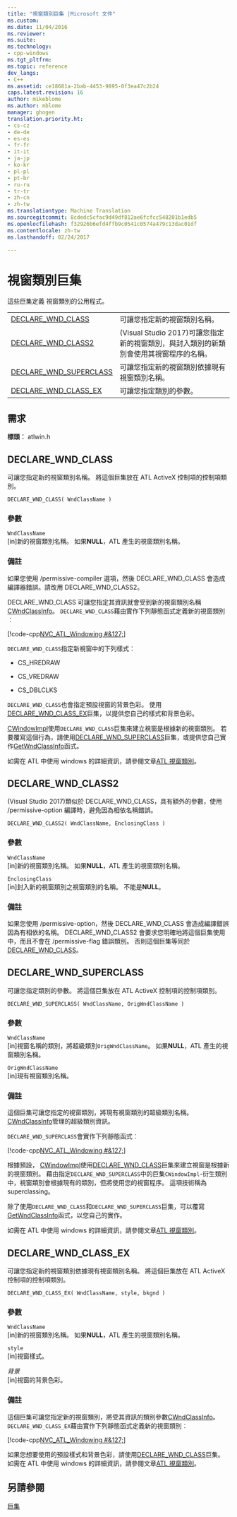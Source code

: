 ```yaml
---
title: "視窗類別巨集 |Microsoft 文件"
ms.custom: 
ms.date: 11/04/2016
ms.reviewer: 
ms.suite: 
ms.technology:
- cpp-windows
ms.tgt_pltfrm: 
ms.topic: reference
dev_langs:
- C++
ms.assetid: ce18681a-2bab-4453-9895-0f3ea47c2b24
caps.latest.revision: 16
author: mikeblome
ms.author: mblome
manager: ghogen
translation.priority.ht:
- cs-cz
- de-de
- es-es
- fr-fr
- it-it
- ja-jp
- ko-kr
- pl-pl
- pt-br
- ru-ru
- tr-tr
- zh-cn
- zh-tw
ms.translationtype: Machine Translation
ms.sourcegitcommit: 8cdedc5cfac9d49df812ae6fcfcc548201b1edb5
ms.openlocfilehash: f32926b6efd4ffb9c0541c0574a479c13dac01df
ms.contentlocale: zh-tw
ms.lasthandoff: 02/24/2017

---
```

# <a name="window-class-macros"></a>視窗類別巨集
這些巨集定義 視窗類別的公用程式。  
  
|||  
|-|-|  
|[DECLARE_WND_CLASS](#declare_wnd_class)|可讓您指定新的視窗類別名稱。| 
|[DECLARE_WND_CLASS2](#declare_wnd_class2)|(Visual Studio 2017)可讓您指定新的視窗類別，與封入類別的新類別會使用其視窗程序的名稱。| 
|[DECLARE_WND_SUPERCLASS](#declare_wnd_superclass)|可讓您指定新的視窗類別依據現有視窗類別名稱。|  
|[DECLARE_WND_CLASS_EX](#declare_wnd_class_ex)|可讓您指定類別的參數。|  

## <a name="requirements"></a>需求  
 **標頭︰** atlwin.h  
   
##  <a name="declare_wnd_class"></a>DECLARE_WND_CLASS  
 可讓您指定新的視窗類別名稱。 將這個巨集放在 ATL ActiveX 控制項的控制項類別。  
  
```
DECLARE_WND_CLASS( WndClassName )
```  
  
### <a name="parameters"></a>參數  
 `WndClassName`  
 [in]新的視窗類別名稱。 如果**NULL**，ATL 產生的視窗類別名稱。  
  
### <a name="remarks"></a>備註  
 如果您使用 /permissive-compiler 選項，然後 DECLARE_WND_CLASS 會造成編譯器錯誤。請改用 DECLARE_WND_CLASS2。
 
 DECLARE_WND_CLASS 可讓您指定其資訊就會受到新的視窗類別名稱[CWndClassInfo](cwndclassinfo-class.md)。 `DECLARE_WND_CLASS`藉由實作下列靜態函式定義新的視窗類別︰  
  
 [!code-cpp[NVC_ATL_Windowing #&127;](../../atl/codesnippet/cpp/window-class-macros_1.cpp)]  
  
 `DECLARE_WND_CLASS`指定新視窗中的下列樣式︰  
  
-   CS_HREDRAW  
  
-   CS_VREDRAW  
  
-   CS_DBLCLKS  
  
 `DECLARE_WND_CLASS`也會指定預設視窗的背景色彩。 使用[DECLARE_WND_CLASS_EX](#declare_wnd_class_ex)巨集，以提供您自己的樣式和背景色彩。  
  
 [CWindowImpl](cwindowimpl-class.md)使用`DECLARE_WND_CLASS`巨集來建立視窗是根據新的視窗類別。 若要覆寫這個行為，請使用[DECLARE_WND_SUPERCLASS](#declare_wnd_superclass)巨集，或提供您自己實作[GetWndClassInfo](cwindowimpl-class.md#getwndclassinfo)函式。  

  
 如需在 ATL 中使用 windows 的詳細資訊，請參閱文章[ATL 視窗類別](../../atl/atl-window-classes.md)。  

##  <a name="declare_wnd_class2"></a>DECLARE_WND_CLASS2  
 (Visual Studio 2017)類似於 DECLARE_WND_CLASS，具有額外的參數，使用 /permissive-option 編譯時，避免因為相依名稱錯誤。
  
```
DECLARE_WND_CLASS2( WndClassName, EnclosingClass )
```  
  
### <a name="parameters"></a>參數  
 `WndClassName`  
 [in]新的視窗類別名稱。 如果**NULL**，ATL 產生的視窗類別名稱。 

 `EnclosingClass`  
 [in]封入新的視窗類別之視窗類別的名稱。 不能是**NULL**。  
  
### <a name="remarks"></a>備註 
如果您使用 /permissive-option，然後 DECLARE_WND_CLASS 會造成編譯錯誤因為有相依的名稱。 DECLARE_WND_CLASS2 會要求您明確地將這個巨集使用中，而且不會在 /permissive-flag 錯誤類別。
否則這個巨集等同於[DECLARE_WND_CLASS](#declare_wnd_class)。
   
##  <a name="declare_wnd_superclass"></a>DECLARE_WND_SUPERCLASS  
 可讓您指定類別的參數。 將這個巨集放在 ATL ActiveX 控制項的控制項類別。  
  
```
DECLARE_WND_SUPERCLASS( WndClassName, OrigWndClassName )
```  
  
### <a name="parameters"></a>參數  
 `WndClassName`  
 [in]視窗名稱的類別，將超級類別`OrigWndClassName`。 如果**NULL**，ATL 產生的視窗類別名稱。  
  
 `OrigWndClassName`  
 [in]現有視窗類別名稱。  
  
### <a name="remarks"></a>備註  
 這個巨集可讓您指定的視窗類別，將現有視窗類別的超級類別名稱。 [CWndClassInfo](cwndclassinfo-class.md)管理的超級類別資訊。  
  
 `DECLARE_WND_SUPERCLASS`會實作下列靜態函式︰  
  
 [!code-cpp[NVC_ATL_Windowing #&127;](../../atl/codesnippet/cpp/window-class-macros_1.cpp)]  
  
 根據預設， [CWindowImpl](cwindowimpl-class.md)使用[DECLARE_WND_CLASS](#declare_wnd_class)巨集來建立視窗是根據新的視窗類別。 藉由指定`DECLARE_WND_SUPERCLASS`中的巨集`CWindowImpl`-衍生類別中，視窗類別會根據現有的類別，但將使用您的視窗程序。 這項技術稱為 superclassing。  
  
 除了使用`DECLARE_WND_CLASS`和`DECLARE_WND_SUPERCLASS`巨集，可以覆寫[GetWndClassInfo](cwindowimpl-class.md#getwndclassinfo)函式，以您自己的實作。  

  
 如需在 ATL 中使用 windows 的詳細資訊，請參閱文章[ATL 視窗類別](../../atl/atl-window-classes.md)。  
  
##  <a name="declare_wnd_class_ex"></a>DECLARE_WND_CLASS_EX  
 可讓您指定新的視窗類別依據現有視窗類別名稱。 將這個巨集放在 ATL ActiveX 控制項的控制項類別。  
  
```
DECLARE_WND_CLASS_EX( WndClassName, style, bkgnd )
```  
  
### <a name="parameters"></a>參數  
 `WndClassName`  
 [in]新的視窗類別名稱。 如果**NULL**，ATL 產生的視窗類別名稱。  
  
 `style`  
 [in]視窗樣式。  
  
 *背景*  
 [in]視窗的背景色彩。  
  
### <a name="remarks"></a>備註  
 這個巨集可讓您指定新的視窗類別，將受其資訊的類別參數[CWndClassInfo](cwndclassinfo-class.md)。 `DECLARE_WND_CLASS_EX`藉由實作下列靜態函式定義新的視窗類別︰  
  
 [!code-cpp[NVC_ATL_Windowing #&127;](../../atl/codesnippet/cpp/window-class-macros_1.cpp)]  
  
 如果您想要使用的預設樣式和背景色彩，請使用[DECLARE_WND_CLASS](#declare_wnd_class)巨集。 如需在 ATL 中使用 windows 的詳細資訊，請參閱文章[ATL 視窗類別](../../atl/atl-window-classes.md)。  
  
## <a name="see-also"></a>另請參閱  
 [巨集](atl-macros.md)










